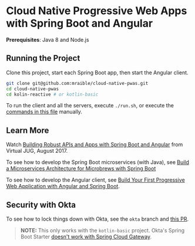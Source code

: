 # Cloud Native Progressive Web Apps with Spring Boot and Angular

**Prerequisites**: Java 8 and Node.js

## Running the Project

Clone this project, start each Spring Boot app, then start the Angular client.

```bash
git clone git@github.com:mraible/cloud-native-pwas.git
cd cloud-native-pwas
cd kolin-reactive # or kotlin-basic
```

To run the client and all the servers, execute `./run.sh`, or execute the [commands in this file](https://github.com/mraible/cloud-native-pwas/blob/master/kotlin-reactive/run.sh) manually.

## Learn More

Watch [Building Robust APIs and Apps with Spring Boot and Angular](https://virtualjug.com/building-robust-apis-and-apps-with-spring-boot-and-angular/) from Virtual JUG, August 2017.

To see how to develop the Spring Boot microservices (with Java), see [Build a Microservices Architecture for Microbrews with Spring Boot](https://developer.okta.com/blog/2017/06/15/build-microservices-architecture-spring-boot)

To see how to develop the Angular client, see [Build Your First Progressive Web Application with Angular and Spring Boot](https://developer.okta.com/blog/2017/05/09/progressive-web-applications-with-angular-and-spring-boot). 

## Security with Okta

To see how to lock things down with Okta, see the `okta` branch and [this PR](https://github.com/mraible/cloud-native-pwas/pull/10).

> **NOTE:** This only works with the `kotlin-basic` project. Okta's Spring Boot Starter [doesn't work with Spring Cloud Gateway](https://github.com/okta/okta-spring-boot/issues/24).